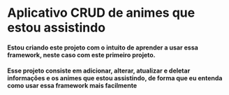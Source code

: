 # Aplicativo CRUD de animes que estou assistindo

<h4>Estou criando este projeto com o intuito de aprender a usar essa framework, neste caso com este primeiro projeto.</h4>

<h4>Esse projeto consiste em adicionar, alterar, atualizar e deletar informações e os animes que estou assistindo, de forma que eu entenda como usar essa framework mais facilmente</h4>